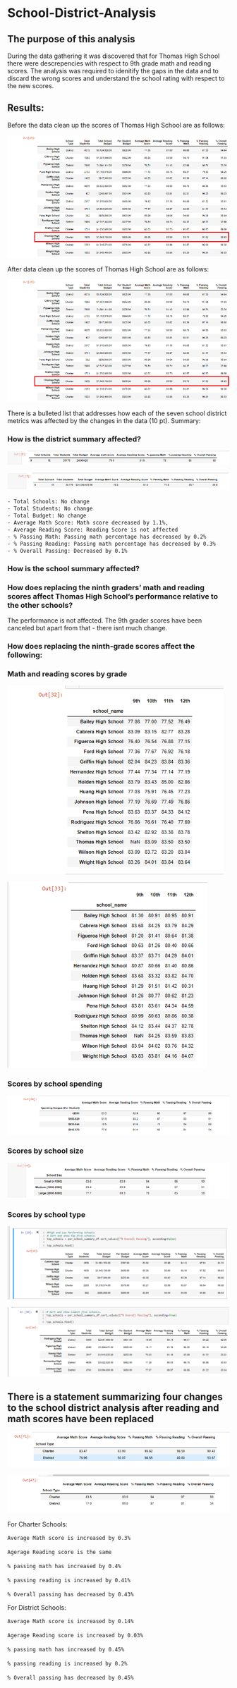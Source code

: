 # School-District-Analysis
<!-- Overview of the school district analysis: -->

## The purpose of this analysis

During the data gathering it was discovered that for Thomas High School there were descrepencies with respect to 9th grade math and reading scores.  The analysis was required to idenitify the gaps in the data and to discard the wrong scores and understand the school rating with respect to the new scores.

## Results:
Before the data clean up the scores of Thomas High School are as follows:

![THS before data clean up](THS%20after%20data%20clean%20up.png)

After data clean up the scores of Thomas High School are as follows:

![THS after data clean up](THS%20after%20data%20clean%20up.png)

There is a bulleted list that addresses how each of the seven school district metrics was affected by the changes in the data (10 pt).
Summary:

### How is the district summary affected?

![District Summary before data clean up](District%20Summary%20before%20data%20clean%20up.png)

![District Summary after data clean up](District%20Summary%20after%20data%20clean%20up.png)

    - Total Schools: No change  
    - Total Students: No change 
    - Total Budget: No change
    - Average Math Score: Math score decreased by 1.1%, 
    - Average Reading Score: Reading Score is not affected
    - % Passing Math: Passing math percentage has decreased by 0.2%
    - % Passing Reading: Passing math percentage has decreased by 0.3%
    - % Overall Passing: Decreased by 0.1%

### How is the school summary affected?

### How does replacing the ninth graders’ math and reading scores affect Thomas High School’s performance relative to the other schools?

The performance is not affected.  The 9th grader scores have been canceled but apart from that - there isnt much change.

### How does replacing the ninth-grade scores affect the following:
### Math and reading scores by grade

![Math score](Math%20score%20grade%20wise.PNG)

![Reading Score](Reading%20score%20grade%20wise.PNG)

### Scores by school spending

![Scores by school spending](Spending%20ranges%20per%20student.PNG)

### Scores by school size

![Scores by school size](School%20size.PNG)
### Scores by school type

![Top 5 schools](Top%205%20Schools.PNG)

![Bottom 5 schools](Bottom%205%20schools.PNG)

## There is a statement summarizing four changes to the school district analysis after reading and math scores have been replaced 

![School type summary before data clean up](School%20type%20summary%20before%20data%20clean%20up.PNG)

![School type summary after data clean up](School%20type%20summary%20after%20data%20clean%20up.PNG)

For Charter Schools:

    Average Math score is increased by 0.3%

    Agerage Reading score is the same

    % passing math has increased by 0.4%

    % passing reading is increased by 0.41%

    % Overall passing has decreased by 0.43%

For District Schools:

    Average Math score is increased by 0.14%

    Agerage Reading score is increased by 0.03%

    % passing math has increased by 0.45%

    % passing reading is increased by 0.2%

    % Overall passing has decreased by 0.45%